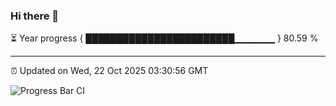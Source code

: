 ### Hi there 👋

⏳ Year progress { ████████████████████████▁▁▁▁▁▁ } 80.59 %

---

⏰ Updated on Wed, 22 Oct 2025 03:30:56 GMT

![Progress Bar CI](https://github.com/IshwaranRudhara/GIT-ACTION/workflows/Progress%20Bar%20CI/badge.svg)
